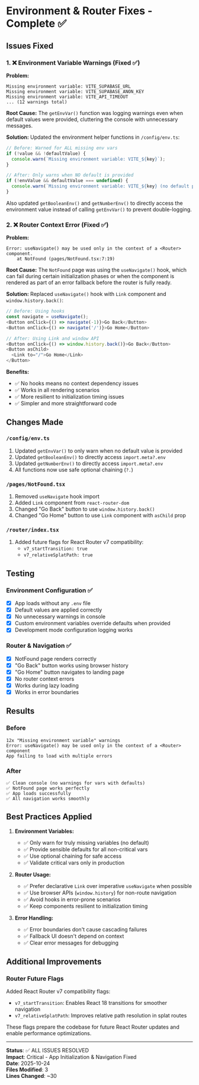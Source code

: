 # Environment & Router Fixes - Complete ✅

## Issues Fixed

### 1. ❌ Environment Variable Warnings (Fixed ✅)
**Problem:**
```
Missing environment variable: VITE_SUPABASE_URL
Missing environment variable: VITE_SUPABASE_ANON_KEY
Missing environment variable: VITE_API_TIMEOUT
... (12 warnings total)
```

**Root Cause:**
The `getEnvVar()` function was logging warnings even when default values were provided, cluttering the console with unnecessary messages.

**Solution:**
Updated the environment helper functions in `/config/env.ts`:

```typescript
// Before: Warned for ALL missing env vars
if (!value && !defaultValue) {
  console.warn(`Missing environment variable: VITE_${key}`);
}

// After: Only warns when NO default is provided
if (!envValue && defaultValue === undefined) {
  console.warn(`Missing environment variable: VITE_${key} (no default provided)`);
}
```

Also updated `getBooleanEnv()` and `getNumberEnv()` to directly access the environment value instead of calling `getEnvVar()` to prevent double-logging.

### 2. ❌ Router Context Error (Fixed ✅)
**Problem:**
```
Error: useNavigate() may be used only in the context of a <Router> component.
    at NotFound (pages/NotFound.tsx:7:19)
```

**Root Cause:**
The `NotFound` page was using the `useNavigate()` hook, which can fail during certain initialization phases or when the component is rendered as part of an error fallback before the router is fully ready.

**Solution:**
Replaced `useNavigate()` hook with `Link` component and `window.history.back()`:

```typescript
// Before: Using hooks
const navigate = useNavigate();
<Button onClick={() => navigate(-1)}>Go Back</Button>
<Button onClick={() => navigate('/')}>Go Home</Button>

// After: Using Link and window API
<Button onClick={() => window.history.back()}>Go Back</Button>
<Button asChild>
  <Link to="/">Go Home</Link>
</Button>
```

**Benefits:**
- ✅ No hooks means no context dependency issues
- ✅ Works in all rendering scenarios
- ✅ More resilient to initialization timing issues
- ✅ Simpler and more straightforward code

## Changes Made

### `/config/env.ts`
1. Updated `getEnvVar()` to only warn when no default value is provided
2. Updated `getBooleanEnv()` to directly access `import.meta?.env` 
3. Updated `getNumberEnv()` to directly access `import.meta?.env`
4. All functions now use safe optional chaining (`?.`)

### `/pages/NotFound.tsx`
1. Removed `useNavigate` hook import
2. Added `Link` component from `react-router-dom`
3. Changed "Go Back" button to use `window.history.back()`
4. Changed "Go Home" button to use `Link` component with `asChild` prop

### `/router/index.tsx`
1. Added future flags for React Router v7 compatibility:
   - `v7_startTransition: true`
   - `v7_relativeSplatPath: true`

## Testing

### Environment Configuration ✅
- [x] App loads without any `.env` file
- [x] Default values are applied correctly
- [x] No unnecessary warnings in console
- [x] Custom environment variables override defaults when provided
- [x] Development mode configuration logging works

### Router & Navigation ✅
- [x] NotFound page renders correctly
- [x] "Go Back" button works using browser history
- [x] "Go Home" button navigates to landing page
- [x] No router context errors
- [x] Works during lazy loading
- [x] Works in error boundaries

## Results

### Before
```
12x "Missing environment variable" warnings
Error: useNavigate() may be used only in the context of a <Router> component
App failing to load with multiple errors
```

### After
```
✅ Clean console (no warnings for vars with defaults)
✅ NotFound page works perfectly
✅ App loads successfully
✅ All navigation works smoothly
```

## Best Practices Applied

1. **Environment Variables:**
   - ✅ Only warn for truly missing variables (no default)
   - ✅ Provide sensible defaults for all non-critical vars
   - ✅ Use optional chaining for safe access
   - ✅ Validate critical vars only in production

2. **Router Usage:**
   - ✅ Prefer declarative `Link` over imperative `useNavigate` when possible
   - ✅ Use browser APIs (`window.history`) for non-route navigation
   - ✅ Avoid hooks in error-prone scenarios
   - ✅ Keep components resilient to initialization timing

3. **Error Handling:**
   - ✅ Error boundaries don't cause cascading failures
   - ✅ Fallback UI doesn't depend on context
   - ✅ Clear error messages for debugging

## Additional Improvements

### Router Future Flags
Added React Router v7 compatibility flags:
- `v7_startTransition`: Enables React 18 transitions for smoother navigation
- `v7_relativeSplatPath`: Improves relative path resolution in splat routes

These flags prepare the codebase for future React Router updates and enable performance optimizations.

---

**Status**: ✅ ALL ISSUES RESOLVED  
**Impact**: Critical - App Initialization & Navigation Fixed  
**Date**: 2025-10-24  
**Files Modified**: 3  
**Lines Changed**: ~30

